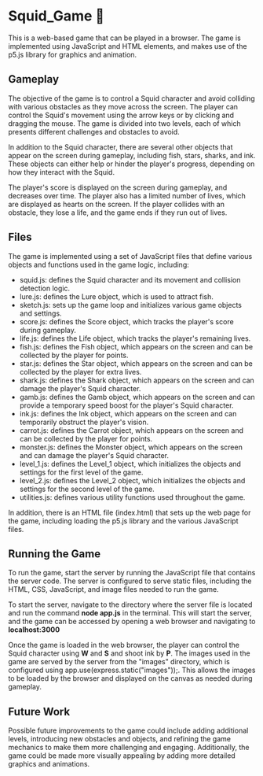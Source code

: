 # Squid_Game 🦑

This is a web-based game that can be played in a browser. The game is implemented using JavaScript and HTML elements, and makes use of the p5.js library for graphics and animation.

## Gameplay

The objective of the game is to control a Squid character and avoid colliding with various obstacles as they move across the screen. The player can control the Squid's movement using the arrow keys or by clicking and dragging the mouse. The game is divided into two levels, each of which presents different challenges and obstacles to avoid.

In addition to the Squid character, there are several other objects that appear on the screen during gameplay, including fish, stars, sharks, and ink. These objects can either help or hinder the player's progress, depending on how they interact with the Squid.

The player's score is displayed on the screen during gameplay, and decreases over time. The player also has a limited number of lives, which are displayed as hearts on the screen. If the player collides with an obstacle, they lose a life, and the game ends if they run out of lives.

## Files

The game is implemented using a set of JavaScript files that define various objects and functions used in the game logic, including:

- squid.js: defines the Squid character and its movement and collision detection logic.
- lure.js: defines the Lure object, which is used to attract fish.
- sketch.js: sets up the game loop and initializes various game objects and settings.
- score.js: defines the Score object, which tracks the player's score during gameplay.
- life.js: defines the Life object, which tracks the player's remaining lives.
- fish.js: defines the Fish object, which appears on the screen and can be collected by the player for points.
- star.js: defines the Star object, which appears on the screen and can be collected by the player for extra lives.
- shark.js: defines the Shark object, which appears on the screen and can damage the player's Squid character.
- gamb.js: defines the Gamb object, which appears on the screen and can provide a temporary speed boost for the player's Squid character.
- ink.js: defines the Ink object, which appears on the screen and can temporarily obstruct the player's vision.
- carrot.js: defines the Carrot object, which appears on the screen and can be collected by the player for points.
- monster.js: defines the Monster object, which appears on the screen and can damage the player's Squid character.
- level_1.js: defines the Level_1 object, which initializes the objects and settings for the first level of the game.
- level_2.js: defines the Level_2 object, which initializes the objects and settings for the second level of the game.
- utilities.js: defines various utility functions used throughout the game.

In addition, there is an HTML file (index.html) that sets up the web page for the game, including loading the p5.js library and the various JavaScript files.

## Running the Game

To run the game, start the server by running the JavaScript file that contains the server code. The server is configured to serve static files, including the HTML, CSS, JavaScript, and image files needed to run the game.

To start the server, navigate to the directory where the server file is located and run the command **node app.js** in the terminal. This will start the server, and the game can be accessed by opening a web browser and navigating to **localhost:3000**

Once the game is loaded in the web browser, the player can control the Squid character using **W** and **S** and shoot ink by **P**. The images used in the game are served by the server from the "images" directory, which is configured using app.use(express.static("images"));. This allows the images to be loaded by the browser and displayed on the canvas as needed during gameplay.

## Future Work

Possible future improvements to the game could include adding additional levels, introducing new obstacles and objects, and refining the game mechanics to make them more challenging and engaging. Additionally, the game could be made more visually appealing by adding more detailed graphics and animations.
